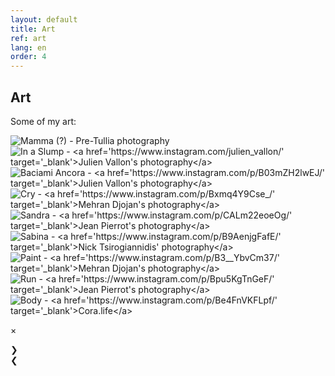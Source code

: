 ```yaml
---
layout: default
title: Art
ref: art
lang: en
order: 4
---
```


## Art

Some of my art:

<div class="row">

<div class="pic" id="draw">
<img id="9" src="files/drawings/mamma.jpg" onClick="modftn(this);currentSlide(9)" alt="Mamma (?) - Pre-Tullia photography">
</div>

<div class="pic" id="draw">
<img id="8" src="files/drawings/in_a_slump.jpg" onClick="modftn(this);currentSlide(8)" alt="In a Slump - <a href='https://www.instagram.com/julien_vallon/' target='_blank'>Julien Vallon's photography</a>">
</div>

<div class="pic" id="draw">
<img id="7" src="files/drawings/baciami_ancora.jpg" onClick="modftn(this);currentSlide(7)" alt="Baciami Ancora - <a href='https://www.instagram.com/p/B03mZH2lwEJ/' target='_blank'>Julien Vallon's photography</a>">
</div>

<div class="pic" id="draw">
<img id="6" src="files/drawings/cry.jpg" onClick="modftn(this);currentSlide(6)" alt="Cry - <a href='https://www.instagram.com/p/Bxmq4Y9Cse_/' target='_blank'>Mehran Djojan's photography</a>">
</div>

<div class="pic" id="draw">
<img id="5" src="files/drawings/sandra.jpg" onClick="modftn(this);currentSlide(5)" alt="Sandra - <a href='https://www.instagram.com/p/CALm22eoeOg/' target='_blank'>Jean Pierrot's photography</a>">
</div>

<div class="pic" id="draw">
<img id="4" src="files/drawings/sabina.jpg" onClick="modftn(this);currentSlide(4)" alt="Sabina - <a href='https://www.instagram.com/p/B9AenjgFafE/' target='_blank'>Nick Tsirogiannidis' photography</a>">
</div>

<div class="pic" id="draw">
<img id="3" src="files/drawings/paint.jpg" onClick="modftn(this);currentSlide(3)" alt="Paint - <a href='https://www.instagram.com/p/B3__YbvCm37/' target='_blank'>Mehran Djojan's photography</a>">
</div>

<div class="pic" id="draw">
<img id="2" src="files/drawings/run.jpg" onClick="modftn(this);currentlSlide(2)" alt="Run - <a href='https://www.instagram.com/p/Bpu5KgTnGeF/' target='_blank'>Jean Pierrot's photography</a>">
</div>

<div class="pic" id="draw">
<img id="1" src="files/drawings/body.jpg" onClick="modftn(this);currentSlide(1)" alt="Body - <a href='https://www.instagram.com/p/Be4FnVKFLpf/' target='_blank'>Cora.life</a>">
</div>

</div>

<!-- The Modal -->
<div id="myModal" class="modal">

  <!-- The Close Button -->
  <span class="close">&times;</span>

  <!-- Modal Content (The Image) -->
  <img class="modal-content" id="img01">

  <!-- Modal Caption (Image Text) -->
  <div id="caption"></div>

  <div class="next" onclick="next()">&#10095;</div>
  <div class="prev" onclick="prev()">&#10094;</div>

</div>

<script src="/assets/js/main.js"></script>

